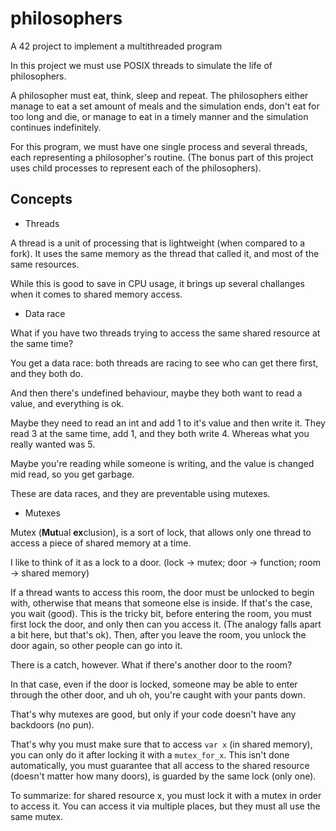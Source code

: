 # philosophers
A 42 project to implement a multithreaded program

In this project we must use POSIX threads to simulate the life of philosophers.

A philosopher must eat, think, sleep and repeat.
The philosophers either manage to eat a set amount of meals and the simulation ends, don't eat for too long and die, or manage to eat in a timely manner and the simulation continues indefinitely.

For this program, we must have one single process and several threads, each representing a philosopher's routine. (The bonus part of this project uses child processes to represent each of the philosophers).

## Concepts
* Threads

A thread is a unit of processing that is lightweight (when compared to a fork). It uses the same memory as the thread that called it, and most of the same resources.

While this is good to save in CPU usage, it brings up several challanges when it comes to shared memory access.

* Data race

What if you have two threads trying to access the same shared resource at the same time?

You get a data race: both threads are racing to see who can get there first, and they both do.

And then there's undefined behaviour, maybe they both want to read a value, and everything is ok.

Maybe they need to read an int and add 1 to it's value and then write it. They read 3 at the same time, add 1, and they both write 4.
Whereas what you really wanted was 5.

Maybe you're reading while someone is writing, and the value is changed mid read, so you get garbage.

These are data races, and they are preventable using mutexes.

* Mutexes

Mutex (**Mut**ual **ex**clusion), is a sort of lock, that allows only one thread to access a piece of shared memory at a time.

I like to think of it as a lock to a door. (lock -> mutex; door -> function; room -> shared memory)

If a thread wants to access this room, the door must be unlocked to begin with, otherwise that means that someone else is inside. If that's the case, you wait (good).
This is the tricky bit, before entering the room, you must first lock the door, and only then can you access it. (The analogy falls apart a bit here, but that's ok).
Then, after you leave the room, you unlock the door again, so other people can go into it.

There is a catch, however. What if there's another door to the room?

In that case, even if the door is locked, someone may be able to enter through the other door, and uh oh, you're caught with your pants down.

That's why mutexes are good, but only if your code doesn't have any backdoors (no pun).

That's why you must make sure that to access `var x` (in shared memory), you can only do it after locking it with a `mutex_for_x`.
This isn't done automatically, you must guarantee that all access to the shared resource (doesn't matter how many doors), is guarded by the same lock (only one).

To summarize: for shared resource x, you must lock it with a mutex in order to access it. You can access it via multiple places, but they must all use the same mutex.
